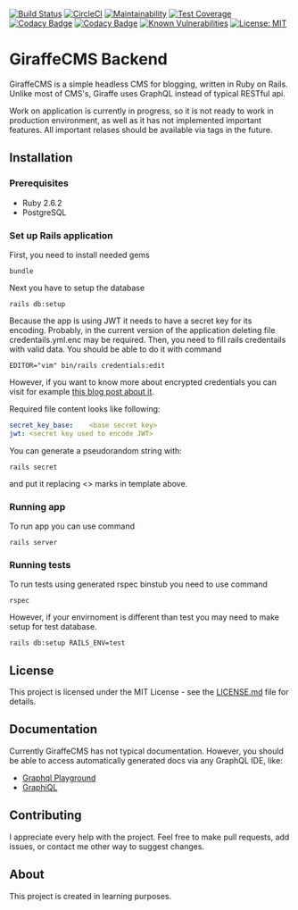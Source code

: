 [![Build Status](https://travis-ci.com/kuskoman/GiraffeCMS-backend.svg?branch=master)](https://travis-ci.com/kuskoman/GiraffeCMS-backend)
[![CircleCI](https://circleci.com/gh/kuskoman/GiraffeCMS-backend.svg?style=shield)](https://circleci.com/gh/kuskoman/GiraffeCMS-backend)
[![Maintainability](https://api.codeclimate.com/v1/badges/5365516c3e5989b2d969/maintainability)](https://codeclimate.com/github/kuskoman/GiraffeCMS-backend/maintainability)
[![Test Coverage](https://api.codeclimate.com/v1/badges/5365516c3e5989b2d969/test_coverage)](https://codeclimate.com/github/kuskoman/GiraffeCMS-backend/test_coverage)
[![Codacy Badge](https://api.codacy.com/project/badge/Grade/ff48f170b1c246c1baa162cb33d3937d)](https://www.codacy.com/app/kuskoman/GiraffeCMS-backend-rails?utm_source=github.com&amp;utm_medium=referral&amp;utm_content=kuskoman/GiraffeCMS-backend&amp;utm_campaign=Badge_Grade)
[![Codacy Badge](https://api.codacy.com/project/badge/Coverage/ff48f170b1c246c1baa162cb33d3937d)](https://www.codacy.com/app/kuskoman/GiraffeCMS-backend-rails?utm_source=github.com&utm_medium=referral&utm_content=kuskoman/GiraffeCMS-backend&utm_campaign=Badge_Coverage)
[![Known Vulnerabilities](https://snyk.io/test/github/kuskoman/GiraffeCMS-backend/badge.svg)](https://snyk.io/test/github/kuskoman/GiraffeCMS-backend)
[![License: MIT](https://img.shields.io/badge/License-MIT-yellow.svg)](https://opensource.org/licenses/MIT)

# GiraffeCMS Backend
GiraffeCMS is a simple headless CMS for blogging, written in Ruby on Rails. Unlike most of CMS's, Giraffe uses GraphQL instead of typical RESTful api.

Work on application is currently in progress, so it is not ready to work in production environment, as well as it has not implemented important features. All important relases should be available via tags in the future.

## Installation
### Prerequisites
*   Ruby 2.6.2
*   PostgreSQL

### Set up Rails application
First, you need to install needed gems
~~~~shell
bundle
~~~~
Next you have to setup the database
~~~~shell
rails db:setup
~~~~
Because the app is using JWT it needs to have a secret key for its encoding. Probably, in the current version of the application deleting file credentails.yml.enc may be required. Then, you need to fill rails credentails with valid data. You should be able to do it with command
~~~~shell
EDITOR="vim" bin/rails credentials:edit
~~~~
However, if you want to know more about encrypted credentials you can visit for example [this blog post about it](https://www.engineyard.com/blog/rails-encrypted-credentials-on-rails-5.2).

Required file content looks like following:
~~~~yml
secret_key_base: 	<base secret key>
jwt: <secret key used to encode JWT>
~~~~
You can generate a pseudorandom string with:
~~~~shell
rails secret
~~~~
and put it replacing <> marks in template above.

### Running app
To run app you can use command
~~~~shell
rails server
~~~~

### Running tests
To run tests using generated rspec binstub you need to use command
~~~~shell
rspec
~~~~
However, if your envirnoment is different than test you may need to make setup for test database.
~~~~shell
rails db:setup RAILS_ENV=test
~~~~

## License
This project is licensed under the MIT License - see the [LICENSE.md](LICENSE.md) file for details.

## Documentation
Currently GiraffeCMS has not typical documentation. However, you should be able to access automatically generated docs via any GraphQL IDE, like:
*   [Graphql Playground](https://github.com/prisma/graphql-playground)
*   [GraphiQL](https://github.com/graphql/graphiql)

## Contributing
I appreciate every help with the project. Feel free to make pull requests, add issues, or contact me other way to suggest changes.

## About

This project is created in learning purposes.